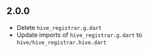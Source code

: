 ## 2.0.0

- Delete `hive_registrar.g.dart`
- Update imports of `hive_registrar.g.dart` to `hive/hive_registrar.hive.dart`
